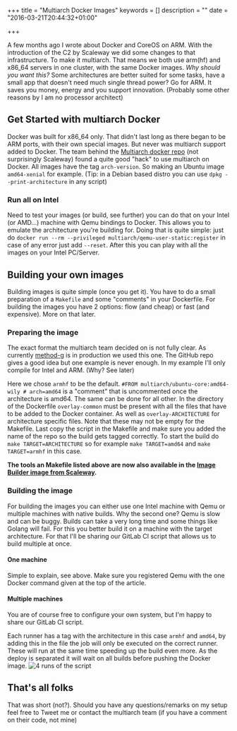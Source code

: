 +++
title = "Multiarch Docker Images"
keywords = []
description = ""
date = "2016-03-21T20:44:32+01:00"

+++

A few months ago I wrote about Docker and CoreOS on ARM. With the introduction of the C2 by Scaleway we did some changes to that infrastructure. To make it multiarch. That means we both use arm(hf) and x86_64 servers in one cluster, with the same Docker images. 
*Why should you want this?* Some architectures are better suited for some tasks, have a small app that doesn't need much single thread power? Go for ARM. It saves you money, energy and you support innovation. (Probably some other reasons by I am no processor architect)

## Get Started with multiarch Docker
Docker was built for x86_64 only. That didn't last long as there began to be ARM ports, with their own special images. But never was multiarch support added to Docker.
The team behind the [Multiarch docker repo](https://hub.docker.com/u/multiarch/) (not surprisingly Scaleway) found a quite good "hack" to use multiarch on Docker. All images have the tag `arch-version`. So making an Ubuntu image `amd64-xenial` for example. (Tip: in a Debian based distro you can use `dpkg --print-architecture` in any script)

### Run all on Intel
Need to test your images (or build, see further) you can do that on your Intel (or AMD...) machine with Qemu bindings to Docker. This allows you to emulate the architecture you're building for. Doing that is quite simple: just do `docker run --rm --privileged multiarch/qemu-user-static:register` in case of any error just add `--reset`.
After this you can play with all the images on your Intel PC/Server. 

## Building your own images
Building images is quite simple (once you get it). You have to do a small preparation of a `Makefile` and some "comments" in your Dockerfile. For building the images you have 2 options: flow (and cheap) or fast (and expensive). More on that later.

### Preparing the image
The exact format the multiarch team decided on is not fully clear. As currently [method-g](https://github.com/multiarch/dockerfile/tree/master/method-g) is in production we used this one. The GitHub repo gives a good idea but one example is never enough. In my example I'll only compile for Intel and ARM. (Why? See later)
<script src="https://gist.github.com/meyskens/c1a7f6fcc790d454b835.js"></script>
Here we chose `armhf` to be the default. `#FROM multiarch/ubuntu-core:amd64-wily # arch=amd64` is a "comment" that is uncommented once the architecture is amd64. The same can be done for all other. 
In the directory of the Dockerfile `overlay-common` must be present with all the files that have to be added to the Docker container. As well as `overlay-ARCHITECTURE` for architecture specific files. Note that these may not be empty for the Makefile. 
Last copy the script in the Makefile and make sure you added the name of the repo so the build gets tagged correctly. 
To start the build do `make TARGET=ARCHITECTURE` so for example `make TARGET=amd64` and `make TARGET=armhf` in this case.
 
**The tools an Makefile listed above are now also available in the [Image Builder image from Scaleway](https://github.com/scaleway/image-builder/).**

### Building the image
For building the images you can either use one Intel machine with Qemu or multiple machines with native builds. Why the second one? Qemu is slow and can be buggy. Builds can take a very long time and some things like Golang will fail. For this you better build it on a machine with the target architecture. For that I'll be sharing our GitLab CI script that allows us to build multiple at once.
#### One machine
Simple to explain, see above. Make sure you registered Qemu with the one Docker command given at the top of the article.
#### Multiple machines
You are of course free to configure your own system, but I'm happy to share our GitLab CI script.
<script src="https://gist.github.com/meyskens/2678ef3342041a40dd66.js"></script>
Each runner has a tag with the architecture in this case `armhf` and `amd64`, by adding this in the file the job will only be executed on the correct runner. These will run at the same time speeding up the build even more. As the deploy is separated it will wait on all builds before pushing the Docker image. 
![4 runs of the script](/images/docker/gitlab.png)

## That's all folks
That was short (not?). Should you have any questions/remarks on my setup feel free to Tweet me or contact the multiarch team (if you have a comment on their code, not mine)